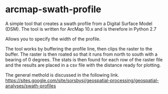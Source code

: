 # arcmap-swath-profile
A simple tool that creates a swath profile from a Digital Surface Model (DSM). 
The tool is written for ArcMap 10.x and is therefore in Python 2.7

Allows you to specify the width of the profile. 

The tool works by buffering the profile line, then clips the raster to the buffer. The raster is then roated 
so that it runs from north to south with a bearing of 0 degrees. 
 The stats is then found for each row of the raster file and the results are placed in a csv file with the distance
 ready for plotting. 

The general methold is discussed in the following link.  
https://sites.google.com/site/sorsbysj/geospatial-processing/geospatial-analyses/swath-profiles

